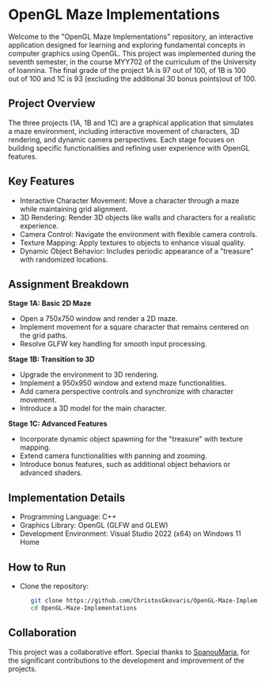 # OpenGL Maze Implementations
Welcome to the "OpenGL Maze Implementations" repository, an interactive application designed for learning and exploring fundamental concepts in computer graphics using OpenGL. This project was implemented during the seventh semester, in the course MYY702 of the curriculum of the University of Ioannina. The final grade of the project 1A is 97 out of 100, of 1B is 100 out of 100 and 1C is 93 (excluding the additional 30 bonus points)out of 100.


## Project Overview
The three projects (1A, 1B and 1C) are a graphical application that simulates a maze environment, including interactive movement of characters, 3D rendering, and dynamic camera perspectives. Each stage focuses on building specific functionalities and refining user experience with OpenGL features.


## Key Features
- Interactive Character Movement: Move a character through a maze while maintaining grid alignment.
- 3D Rendering: Render 3D objects like walls and characters for a realistic experience.
- Camera Control: Navigate the environment with flexible camera controls.
- Texture Mapping: Apply textures to objects to enhance visual quality.
- Dynamic Object Behavior: Includes periodic appearance of a "treasure" with randomized locations.


## Assignment Breakdown
**Stage 1A: Basic 2D Maze**
- Open a 750x750 window and render a 2D maze.
- Implement movement for a square character that remains centered on the grid paths.
- Resolve GLFW key handling for smooth input processing.

**Stage 1B: Transition to 3D**
- Upgrade the environment to 3D rendering.
- Implement a 950x950 window and extend maze functionalities.
- Add camera perspective controls and synchronize with character movement.
- Introduce a 3D model for the main character.

**Stage 1C: Advanced Features**
- Incorporate dynamic object spawning for the "treasure" with texture mapping.
- Extend camera functionalities with panning and zooming.
- Introduce bonus features, such as additional object behaviors or advanced shaders.


## Implementation Details
- Programming Language: C++
- Graphics Library: OpenGL (GLFW and GLEW)
- Development Environment: Visual Studio 2022 (x64) on Windows 11 Home


## How to Run
- Clone the repository:
  ```bash
     git clone https://github.com/ChristosGkovaris/OpenGL-Maze-Implementations.git
     cd OpenGL-Maze-Implementations


## Collaboration
This project was a collaborative effort. Special thanks to [SpanouMaria](https://github.com/SpanouMaria), for the significant contributions to the development and improvement of the projects.
